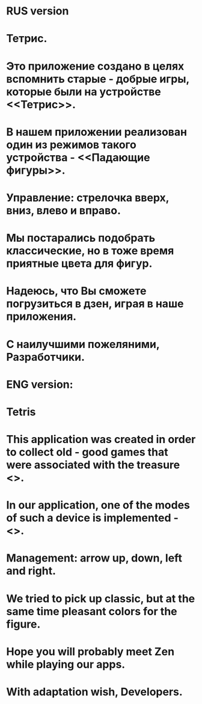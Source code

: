 # RUS version

# Тетрис.
# Это приложение создано в целях вспомнить старые - добрые игры, которые были на устройстве <<Тетрис>>.
# В нашем приложении реализован один из режимов такого устройства - <<Падающие фигуры>>.
# Управление: стрелочка вверх, вниз, влево и вправо.
# Мы постарались подобрать классические, но в тоже время приятные цвета для фигур.
# Надеюсь, что Вы сможете погрузиться в дзен, играя в наше приложения.
# С наилучшими пожеляними, Разработчики.

# ENG version:

# Tetris
# This application was created in order to collect old - good games that were associated with the treasure <<Tetris>>.
# In our application, one of the modes of such a device is implemented - <<Falling Shapes>>.
# Management: arrow up, down, left and right.
# We tried to pick up classic, but at the same time pleasant colors for the figure.
# Hope you will probably meet Zen while playing our apps.
# With adaptation wish, Developers.
